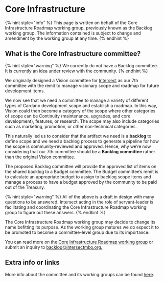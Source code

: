 # Core Infrastructure

{% hint style="info" %}
This page is written on behalf of the Core Infrastructure Roadmap working group, previously known as the Backlog working group. The information contained is subject to change and amendment by the working group at any time.
{% endhint %}

## What is the Core Infrastructure committee?

{% hint style="warning" %}
We currently do not have a Backlog committee. It is currently an idea under review with the community.&#x20;
{% endhint %}

We originally designed a Vision committee for [Intersect](https://docs.intersectmbo.org/) as our 7th committee with the remit to manage visionary scope and roadmap for future development items.&#x20;

We now see that we need a committee to manage a variety of different types of Cardano development scope and establish a roadmap. In this way, Vision could then become a category of the scope where other categories of scope can be Continuity (maintenance, upgrades, and core development), features, or research. The scope may also include categories such as marketing, promotion, or other non-technical categories.

This naturally led us to consider that the artifact we need is a **backlog** to define scope and we need a backlog process to generate a pipeline for how the scope is community-reviewed and approved. Hence, why we’re now considering that our 7th committee should be a **Backlog committee** rather than the original Vision committee.&#x20;

The proposed Backlog committee will provide the approved list of items on the shared backlog to a Budget committee. The Budget committee’s remit is to calculate an appropriate budget to assign to backlog scope items and manage a process to have a budget approved by the community to be paid out of the Treasury.&#x20;

{% hint style="warning" %}
All of the above is a draft in design with many questions to be answered. Intersect acting in the role of servant-leader is facilitating and coordinating the Core Infrastructure Roadmap working group to figure out these answers.&#x20;
{% endhint %}

The Core Infrastructure Roadmap working group may decide to change its name befitting its purpose. As the working group matures we do expect it to be promoted to become a committee-level group due to its importance.

You can read more on the [Core Infrastructure Roadmap working group](working-group/core-infrastructure-roadmap-working-group/) or submit an inquiry to [backlog@intersectmbo.org.](mailto:backlog@intersectmbo.org)

## Extra info or links

More info about the committee and its working groups can be found [here](https://intersect.gitbook.io/backlog-committee/).





